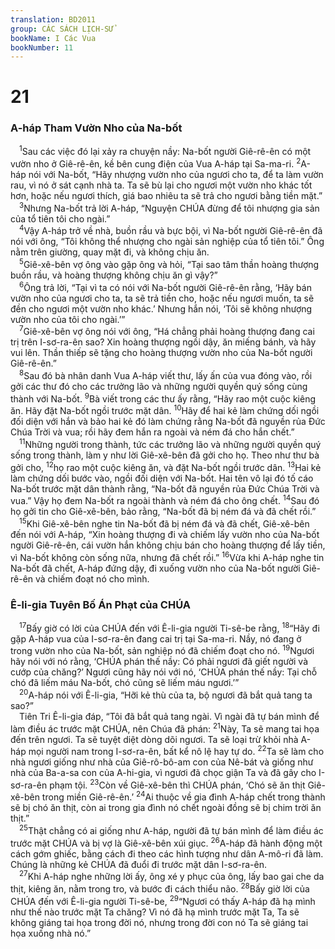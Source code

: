 ```yaml
---
translation: BD2011
group: CÁC SÁCH LỊCH-SỬ
bookName: I Các Vua 
bookNumber: 11
---
```


<div class="title"><h1>21</h1><h3>A-háp Tham Vườn Nho của Na-bốt</h3></div>
<span class="verse 1vua_21_1"> <sup>1</sup>Sau các việc đó lại xảy ra chuyện nầy: Na-bốt người Giê-rê-ên có một vườn nho ở Giê-rê-ên, kề bên cung điện của Vua A-háp tại Sa-ma-ri. </span>
<span class="verse 1vua_21_2"><sup>2</sup>A-háp nói với Na-bốt, “Hãy nhượng vườn nho của ngươi cho ta, để ta làm vườn rau, vì nó ở sát cạnh nhà ta. Ta sẽ bù lại cho ngươi một vườn nho khác tốt hơn, hoặc nếu ngươi thích, giá bao nhiêu ta sẽ trả cho ngươi bằng tiền mặt.”<br/></span>
<span class="verse 1vua_21_3"> <sup>3</sup>Nhưng Na-bốt trả lời A-háp, “Nguyện CHÚA đừng để tôi nhượng gia sản của tổ tiên tôi cho ngài.”<br/></span>
<span class="verse 1vua_21_4"> <sup>4</sup>Vậy A-háp trở về nhà, buồn rầu và bực bội, vì Na-bốt người Giê-rê-ên đã nói với ông, “Tôi không thể nhượng cho ngài sản nghiệp của tổ tiên tôi.” Ông nằm trên giường, quay mặt đi, và không chịu ăn.<br/></span>
<span class="verse 1vua_21_5"> <sup>5</sup>Giê-xê-bên vợ ông vào gặp ông và hỏi, “Tại sao tâm thần hoàng thượng buồn rầu, và hoàng thượng không chịu ăn gì vậy?”<br/></span>
<span class="verse 1vua_21_6"> <sup>6</sup>Ông trả lời, “Tại vì ta có nói với Na-bốt người Giê-rê-ên rằng, ‘Hãy bán vườn nho của ngươi cho ta, ta sẽ trả tiền cho, hoặc nếu ngươi muốn, ta sẽ đền cho ngươi một vườn nho khác.’ Nhưng hắn nói, ‘Tôi sẽ không nhượng vườn nho của tôi cho ngài.’”<br/></span>
<span class="verse 1vua_21_7"> <sup>7</sup>Giê-xê-bên vợ ông nói với ông, “Há chẳng phải hoàng thượng đang cai trị trên I-sơ-ra-ên sao? Xin hoàng thượng ngồi dậy, ăn miếng bánh, và hãy vui lên. Thần thiếp sẽ tặng cho hoàng thượng vườn nho của Na-bốt người Giê-rê-ên.”<br/></span>
<span class="verse 1vua_21_8"> <sup>8</sup>Sau đó bà nhân danh Vua A-háp viết thư, lấy ấn của vua đóng vào, rồi gởi các thư đó cho các trưởng lão và những người quyền quý sống cùng thành với Na-bốt. </span>
<span class="verse 1vua_21_9"><sup>9</sup>Bà viết trong các thư ấy rằng, “Hãy rao một cuộc kiêng ăn. Hãy đặt Na-bốt ngồi trước mặt dân. </span>
<span class="verse 1vua_21_10"><sup>10</sup>Hãy để hai kẻ làm chứng dối ngồi đối diện với hắn và bảo hai kẻ đó làm chứng rằng Na-bốt đã nguyền rủa Ðức Chúa Trời và vua; rồi hãy đem hắn ra ngoài và ném đá cho hắn chết.”<br/></span>
<span class="verse 1vua_21_11"> <sup>11</sup>Những người trong thành, tức các trưởng lão và những người quyền quý sống trong thành, làm y như lời Giê-xê-bên đã gởi cho họ. Theo như thư bà gởi cho, </span>
<span class="verse 1vua_21_12"><sup>12</sup>họ rao một cuộc kiêng ăn, và đặt Na-bốt ngồi trước dân. </span>
<span class="verse 1vua_21_13"><sup>13</sup>Hai kẻ làm chứng dối bước vào, ngồi đối diện với Na-bốt. Hai tên vô lại đó tố cáo Na-bốt trước mặt dân thành rằng, “Na-bốt đã nguyền rủa Ðức Chúa Trời và vua.” Vậy họ đem Na-bốt ra ngoài thành và ném đá cho ông chết. </span>
<span class="verse 1vua_21_14"><sup>14</sup>Sau đó họ gởi tin cho Giê-xê-bên, bảo rằng, “Na-bốt đã bị ném đá và đã chết rồi.”<br/></span>
<span class="verse 1vua_21_15"> <sup>15</sup>Khi Giê-xê-bên nghe tin Na-bốt đã bị ném đá và đã chết, Giê-xê-bên đến nói với A-háp, “Xin hoàng thượng đi và chiếm lấy vườn nho của Na-bốt người Giê-rê-ên, cái vườn hắn không chịu bán cho hoàng thượng để lấy tiền, vì Na-bốt không còn sống nữa, nhưng đã chết rồi.” </span>
<span class="verse 1vua_21_16"><sup>16</sup>Vừa khi A-háp nghe tin Na-bốt đã chết, A-háp đứng dậy, đi xuống vườn nho của Na-bốt người Giê-rê-ên và chiếm đoạt nó cho mình.<br/></span>
<div class="title"><h3>Ê-li-gia Tuyên Bố Án Phạt của CHÚA</h3></div>
<span class="verse 1vua_21_17"> <sup>17</sup>Bấy giờ có lời của CHÚA đến với Ê-li-gia người Ti-sê-be rằng, </span>
<span class="verse 1vua_21_18"><sup>18</sup>“Hãy đi gặp A-háp vua của I-sơ-ra-ên đang cai trị tại Sa-ma-ri. Nầy, nó đang ở trong vườn nho của Na-bốt, sản nghiệp nó đã chiếm đoạt cho nó. </span>
<span class="verse 1vua_21_19"><sup>19</sup>Ngươi hãy nói với nó rằng, ‘CHÚA phán thế nầy: Có phải ngươi đã giết người và cướp của chăng?’ Ngươi cũng hãy nói với nó, ‘CHÚA phán thế nầy: Tại chỗ chó đã liếm máu Na-bốt, chó cũng sẽ liếm máu ngươi.’”<br/></span>
<span class="verse 1vua_21_20"> <sup>20</sup>A-háp nói với Ê-li-gia, “Hỡi kẻ thù của ta, bộ ngươi đã bắt quả tang ta sao?”<br/> Tiên Tri Ê-li-gia đáp, “Tôi đã bắt quả tang ngài. Vì ngài đã tự bán mình để làm điều ác trước mặt CHÚA, nên Chúa đã phán: </span>
<span class="verse 1vua_21_21"><sup>21</sup>Này, Ta sẽ mang tai họa đến trên ngươi. Ta sẽ tuyệt diệt dòng dõi ngươi. Ta sẽ loại trừ khỏi nhà A-háp mọi người nam trong I-sơ-ra-ên, bất kể nô lệ hay tự do. </span>
<span class="verse 1vua_21_22"><sup>22</sup>Ta sẽ làm cho nhà ngươi giống như nhà của Giê-rô-bô-am con của Nê-bát và giống như nhà của Ba-a-sa con của A-hi-gia, vì ngươi đã chọc giận Ta và đã gây cho I-sơ-ra-ên phạm tội. </span>
<span class="verse 1vua_21_23"><sup>23</sup>Còn về Giê-xê-bên thì CHÚA phán, ‘Chó sẽ ăn thịt Giê-xê-bên trong miền Giê-rê-ên.’ </span>
<span class="verse 1vua_21_24"><sup>24</sup>Ai thuộc về gia đình A-háp chết trong thành sẽ bị chó ăn thịt, còn ai trong gia đình nó chết ngoài đồng sẽ bị chim trời ăn thịt.”<br/></span>
<span class="verse 1vua_21_25"> <sup>25</sup>Thật chẳng có ai giống như A-háp, người đã tự bán mình để làm điều ác trước mặt CHÚA và bị vợ là Giê-xê-bên xúi giục. </span>
<span class="verse 1vua_21_26"><sup>26</sup>A-háp đã hành động một cách gớm ghiếc, bằng cách đi theo các hình tượng như dân A-mô-ri đã làm. Chúng là những kẻ CHÚA đã đuổi đi trước mặt dân I-sơ-ra-ên.<br/></span>
<span class="verse 1vua_21_27"> <sup>27</sup>Khi A-háp nghe những lời ấy, ông xé y phục của ông, lấy bao gai che da thịt, kiêng ăn, nằm trong tro, và bước đi cách thiểu não. </span>
<span class="verse 1vua_21_28"><sup>28</sup>Bấy giờ lời của CHÚA đến với Ê-li-gia người Ti-sê-be, </span>
<span class="verse 1vua_21_29"><sup>29</sup>“Ngươi có thấy A-háp đã hạ mình như thế nào trước mặt Ta chăng? Vì nó đã hạ mình trước mặt Ta, Ta sẽ không giáng tai họa trong đời nó, nhưng trong đời con nó Ta sẽ giáng tai họa xuống nhà nó.”<br/></span>
